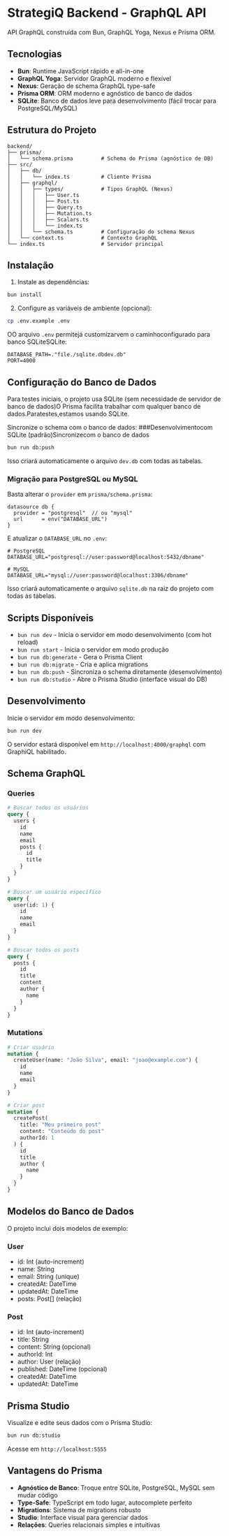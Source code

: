 # StrategiQ Backend - GraphQL API

API GraphQL construída com Bun, GraphQL Yoga, Nexus e Prisma ORM.

## Tecnologias

- **Bun**: Runtime JavaScript rápido e all-in-one
- **GraphQL Yoga**: Servidor GraphQL moderno e flexível
- **Nexus**: Geração de schema GraphQL type-safe
- **Prisma ORM**: ORM moderno e agnóstico de banco de dados
- **SQLite**: Banco de dados leve para desenvolvimento (fácil trocar para PostgreSQL/MySQL)

## Estrutura do Projeto

```
backend/
├── prisma/
│   └── schema.prisma         # Schema do Prisma (agnóstico de DB)
├── src/
│   ├── db/
│   │   └── index.ts          # Cliente Prisma
│   ├── graphql/
│   │   ├── types/            # Tipos GraphQL (Nexus)
│   │   │   ├── User.ts
│   │   │   ├── Post.ts
│   │   │   ├── Query.ts
│   │   │   ├── Mutation.ts
│   │   │   ├── Scalars.ts
│   │   │   └── index.ts
│   │   └── schema.ts         # Configuração do schema Nexus
│   └── context.ts            # Contexto GraphQL
└── index.ts                  # Servidor principal
```

## Instalação

1. Instale as dependências:

```bash
bun install
```

2. Configure as variáveis de ambiente (opcional):

```bash
cp .env.example .env
```

OO arquivo `.env` permitejá customizarvem o caminhoconfigurado para banco SQLiteSQLite:

```env
DATABASE_PATH=."file./sqlite.dbdev.db"
PORT=4000
```

## Configuração do Banco de Dados

Para testes iniciais, o projeto usa SQLite (sem necessidade de servidor de banco de dados)O Prisma facilita trabalhar com qualquer banco de dados.Paratestes,estamos usando SQLite.

Sincronize o schema com o banco de dados:
###Desenvolvimentocom SQLite (padrão)Sincronizecom o banco de dados
```bash
bun run db:push
```

Isso criará automaticamente o arquivo `dev.db` com todas as tabelas.

### Migração para PostgreSQL ou MySQL

Basta alterar o `provider` em `prisma/schema.prisma`:

```prisma
datasource db {
  provider = "postgresql"  // ou "mysql"
  url      = env("DATABASE_URL")
}
```

E atualizar o `DATABASE_URL` no `.env`:

```env
# PostgreSQL
DATABASE_URL="postgresql://user:password@localhost:5432/dbname"

# MySQL
DATABASE_URL="mysql://user:password@localhost:3306/dbname"
```

Isso criará automaticamente o arquivo `sqlite.db` na raiz do projeto com todas as tabelas.

## Scripts Disponíveis

- `bun run dev` - Inicia o servidor em modo desenvolvimento (com hot reload)
- `bun run start` - Inicia o servidor em modo produção
- `bun run db:generate` - Gera o Prisma Client
- `bun run db:migrate` - Cria e aplica migrations
- `bun run db:push` - Sincroniza o schema diretamente (desenvolvimento)
- `bun run db:studio` - Abre o Prisma Studio (interface visual do DB)

## Desenvolvimento

Inicie o servidor em modo desenvolvimento:

```bash
bun run dev
```

O servidor estará disponível em `http://localhost:4000/graphql` com GraphiQL habilitado.

## Schema GraphQL

### Queries

```graphql
# Buscar todos os usuários
query {
  users {
    id
    name
    email
    posts {
      id
      title
    }
  }
}

# Buscar um usuário específico
query {
  user(id: 1) {
    id
    name
    email
  }
}

# Buscar todos os posts
query {
  posts {
    id
    title
    content
    author {
      name
    }
  }
}
```

### Mutations

```graphql
# Criar usuário
mutation {
  createUser(name: "João Silva", email: "joao@example.com") {
    id
    name
    email
  }
}

# Criar post
mutation {
  createPost(
    title: "Meu primeiro post"
    content: "Conteúdo do post"
    authorId: 1
  ) {
    id
    title
    author {
      name
    }
  }
}
```

## Modelos do Banco de Dados

O projeto inclui dois modelos de exemplo:

### User
- id: Int (auto-increment)
- name: String
- email: String (unique)
- createdAt: DateTime
- updatedAt: DateTime
- posts: Post[] (relação)

### Post
- id: Int (auto-increment)
- title: String
- content: String (opcional)
- authorId: Int
- author: User (relação)
- published: DateTime (opcional)
- createdAt: DateTime
- updatedAt: DateTime

## Prisma Studio

Visualize e edite seus dados com o Prisma Studio:

```bash
bun run db:studio
```

Acesse em `http://localhost:5555`

## Vantagens do Prisma

- **Agnóstico de Banco**: Troque entre SQLite, PostgreSQL, MySQL sem mudar código
- **Type-Safe**: TypeScript em todo lugar, autocomplete perfeito
- **Migrations**: Sistema de migrations robusto
- **Studio**: Interface visual para gerenciar dados
- **Relações**: Queries relacionais simples e intuitivas
